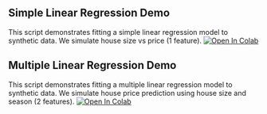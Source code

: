 Simple Linear Regression Demo
-----------------------------
This script demonstrates fitting a simple linear regression model to synthetic data.
We simulate house size vs price (1 feature).
[![Open In Colab](https://colab.research.google.com/assets/colab-badge.svg)](
https://colab.research.google.com/github/Wanqi1996/Course-Pablo/blob/main/DIPC%20course%20on%20Atomistic%20Machine%20Learning/02-Lecture%202-May%2013/01-Regression/simple_linear_regression.ipynb)

Multiple Linear Regression Demo
-------------------------------
This script demonstrates fitting a multiple linear regression model to synthetic data.
We simulate house price prediction using house size and season (2 features).
[![Open In Colab](https://colab.research.google.com/assets/colab-badge.svg)](
https://colab.research.google.com/github/Wanqi1996/Course-Pablo/blob/main/DIPC%20course%20on%20Atomistic%20Machine%20Learning/02-Lecture%202-May%2013/01-Regression/multiple_linear_regression.ipynb)

